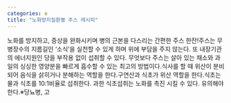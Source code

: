 ```yaml
---
categories: e
title: "노화방지질환별 주스 레시피"
---
```

노화를 방지하고, 증상을 완화시키며 병의 근본을 다스리는 간편한 주스 한잔!주스는 무병장수의 지름길인 ‘소식’을 실천할 수 있게 하며 위에 부담을 주지 않는다. 또 내장기관의 에너지원인 당을 부작용 없이 섭취할 수 있다. 무엇보다 주스는 살아 있는 채소와 과일의 싱싱한 영양분을 빠르게 흡수할 수 있는 최고의 방법이다.식사를 할 때 위산이 분비되어 음식을 삵히거나 분해하는 역할을 한다.구연산과 식초가 위산 역할을 한다.식초는 물과 식초를 10:1비율로 섭취한다. 과한 식초섭취는 노화를 촉진 시킬 수 있다. 유의해야 한다.※당뇨병, 고
